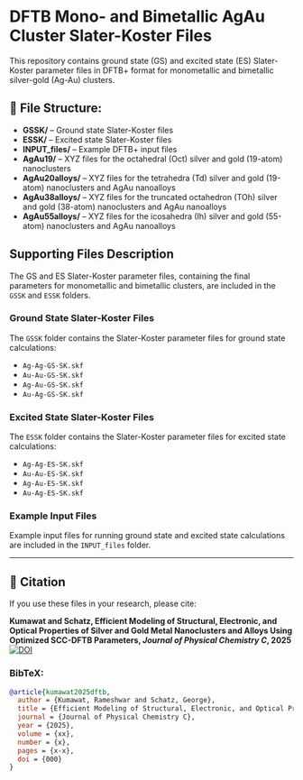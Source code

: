# DFTB Mono- and Bimetallic AgAu Cluster Slater-Koster Files

This repository contains ground state (GS) and excited state (ES) Slater-Koster parameter files in DFTB+ format for monometallic and bimetallic silver-gold (Ag-Au) clusters.

## 📁 File Structure:
- **GSSK/** – Ground state Slater-Koster files
- **ESSK/** – Excited state Slater-Koster files
- **INPUT_files/** – Example DFTB+ input files
- **AgAu19/** – XYZ files for the octahedral (Oct) silver and gold (19-atom) nanoclusters
- **AgAu20alloys/** – XYZ files for the tetrahedra (Td) silver and gold (19-atom) nanoclusters and AgAu nanoalloys
- **AgAu38alloys/** – XYZ files for the truncated octahedron (TOh) silver and gold (38-atom) nanoclusters and AgAu nanoalloys
- **AgAu55alloys/** – XYZ files for the icosahedra (Ih) silver and gold (55-atom) nanoclusters and AgAu nanoalloys

## Supporting Files Description

The GS and ES Slater-Koster parameter files, containing the final parameters for monometallic and bimetallic clusters, are included in the `GSSK` and `ESSK` folders.

### Ground State Slater-Koster Files
The `GSSK` folder contains the Slater-Koster parameter files for ground state calculations:

- `Ag-Ag-GS-SK.skf`
- `Au-Au-GS-SK.skf`
- `Ag-Au-GS-SK.skf`
- `Au-Ag-GS-SK.skf`

### Excited State Slater-Koster Files
The `ESSK` folder contains the Slater-Koster parameter files for excited state calculations:

- `Ag-Ag-ES-SK.skf`
- `Au-Au-ES-SK.skf`
- `Ag-Au-ES-SK.skf`
- `Au-Ag-ES-SK.skf`

### Example Input Files
Example input files for running ground state and excited state calculations are included in the `INPUT_files` folder.

---


## 📖 Citation
If you use these files in your research, please cite:

**Kumawat and Schatz, Efficient Modeling of Structural, Electronic, and Optical Properties of Silver and Gold Metal Nanoclusters and Alloys Using Optimized SCC-DFTB Parameters, *Journal of Physical Chemistry C*, 2025**  
[![DOI](https://zenodo.org/badge/DOI/000.svg)](https://doi.org/000)

### BibTeX:
```bibtex
@article{kumawat2025dftb,
  author = {Kumawat, Rameshwar and Schatz, George},
  title = {Efficient Modeling of Structural, Electronic, and Optical Properties of Silver and Gold Metal Nanoclusters and Alloys Using Optimized SCC-DFTB Parameters},
  journal = {Journal of Physical Chemistry C},
  year = {2025},
  volume = {xx},
  number = {x},
  pages = {x-x},
  doi = {000}
}
